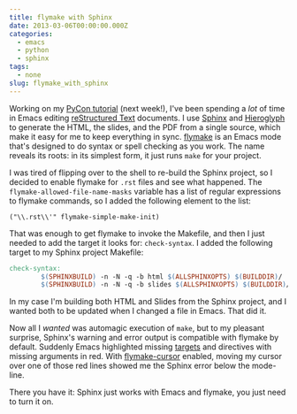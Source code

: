 ```yaml
---
title: flymake with Sphinx
date: 2013-03-06T00:00:00.000Z
categories:
  - emacs
  - python
  - sphinx
tags:
  - none
slug: flymake_with_sphinx
---
```

Working on my [PyCon tutorial][1]  (next week!), I've been spending a _lot_ of time in Emacs editing [reStructured Text][2]  documents. I use [Sphinx][3]  and [Hieroglyph][4]  to generate the HTML, the slides, and the PDF from a single source, which make it easy for me to keep everything in sync. [flymake][5]  is an Emacs mode that's designed to do syntax or spell checking as you work. The name reveals its roots: in its simplest form, it just runs `make` for your project.

I was tired of flipping over to the shell to re-build the Sphinx project, so I decided to enable flymake for `.rst` files and see what happened. The `flymake-allowed-file-name-masks` variable has a list of regular expressions to flymake commands, so I added the following element to the list:

```elisp
("\\.rst\\'" flymake-simple-make-init)
```

That was enough to get flymake to invoke the Makefile, and then I just needed to add the target it looks for: `check-syntax`. I added the following target to my Sphinx project Makefile:

```makefile
check-syntax:
        $(SPHINXBUILD) -n -N -q -b html $(ALLSPHINXOPTS) $(BUILDDIR)/
        $(SPHINXBUILD) -n -N -q -b slides $(ALLSPHINXOPTS) $(BUILDDIR)/slides
```

In my case I'm building both HTML and Slides from the Sphinx project, and I wanted both to be updated when I changed a file in Emacs. That did it.

Now all I _wanted_ was automagic execution of `make`, but to my pleasant surprise, Sphinx's warning and error output is compatible with flymake by default. Suddenly Emacs highlighted missing [targets][6]  and directives with missing arguments in red. With [flymake-cursor][7]  enabled, moving my cursor over one of those red lines showed me the Sphinx error below the mode-line.

There you have it: Sphinx just works with Emacs and flymake, you just need to turn it on.



 [1]: https://us.pycon.org/2013/schedule/presentation/9/
 [2]: http://docutils.sf.net
 [3]: http://sphinx-doc.org
 [4]: http://hieroglyph.io/
 [5]: http://flymake.sourceforge.net/
 [6]: http://docutils.sourceforge.net/docs/user/rst/quickref.html#hyperlink-targets
 [7]: http://www.emacswiki.org/emacs/flymake-cursor.el
